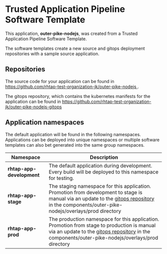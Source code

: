 # Trusted Application Pipeline Software Template

This application, **outer-pike-nodejs**, was created from a Trusted Application Pipeline Software Template.

The software templates create a new source and gitops deployment repositories with a sample source application. 

## Repositories

The source code for your application can be found in [https://github.com/rhtap-test-organization-jk/outer-pike-nodejs ](https://github.com/rhtap-test-organization-jk/outer-pike-nodejs ).
 
The gitops repository, which contains the kubernetes manifests for the application can be found in 
[https://github.com/rhtap-test-organization-jk/outer-pike-nodejs-gitops ](https://github.com/rhtap-test-organization-jk/outer-pike-nodejs-gitops ) 

## Application namespaces 

The default application will be found in the following namespaces. Applications can be deployed into unique namespaces or multiple software templates can also bet generated into the same group namespaces.  

|  Namespace   |  Description   |  
| -------- | -------- |   
| **rhtap-app-development** | The default application during development. Every build will be deployed to this namespace for testing. | 
| **rhtap-app-stage** | The staging namespace for this application. Promotion from development to stage is manual via an update to the [gitops repository](https://github.com/rhtap-test-organization-jk/outer-pike-nodejs-gitops ) in the components/outer-pike-nodejs/overlays/prod directory |  
| **rhtap-app-prod** | The production namespace for this application. Promotion from stage to production is manual via an update to the [gitops repository](https://github.com/rhtap-test-organization-jk/outer-pike-nodejs-gitops ) in the components/outer-pike-nodejs/overlays/prod directory | 